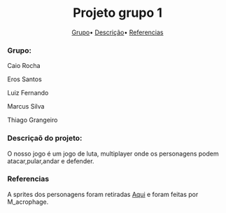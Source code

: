 
<h1 align="center">Projeto grupo 1</h1>

<p align="center">
 <a href="#grupo">Grupo</a>•
 <a href="#descricao">Descrição</a>•
 <a href="#Referencias">Referencias</a>

</p>
  <h3 id="grupo">Grupo:</h2>
  <p>Caio Rocha<p>
  <p>Eros Santos<p>
  <p>Luiz Fernando</p>
  <p>Marcus Silva</p>
  <p>Thiago Grangeiro</p>
  
  <h3 id="descricao">Descriçaõ do projeto:</h3>
  <p>O nosso jogo é um jogo de luta, multiplayer onde os personagens podem atacar,pular,andar e defender.  </p>


  <h3 id="Referencias:">Referencias</h3>
  <p>A sprites dos personagens foram retiradas <a href="https://m-acrophage.itch.io/side-scrolling-hack-n-slash-character">Aqui</a> e foram feitas por M_acrophage.</p>
